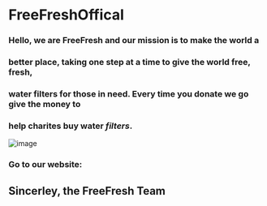 # FreeFreshOffical 
### Hello, we are FreeFresh and our mission is to make the world a
### better place, taking one step at a time to give the world free, fresh,
### water filters for those in need. Every time you donate we go give the money to 
### help charites buy water **_filters_**.
![image](https://github.com/user-attachments/assets/ef786224-7bc4-49bc-83fe-7ac1d24b75fe)
### Go to our website: 
## Sincerley, the FreeFresh Team
